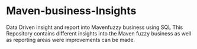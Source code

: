 # Maven-business-Insights
Data Driven insight and report  into Mavenfuzzy business using SQL
This Repository contains different insights into the Maven fuzzy business as well as reporting areas were improvements can be made.
